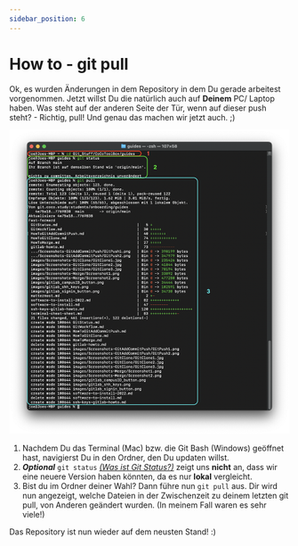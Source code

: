 ```yaml
---
sidebar_position: 6
---
```


# How to - git pull

Ok, es wurden Änderungen in dem Repository in dem Du gerade arbeitest vorgenommen.
Jetzt willst Du die natürlich auch auf **Deinem** PC/ Laptop haben. 
Was steht auf der anderen Seite der Tür, wenn auf dieser push steht? - Richtig, pull!
Und genau das machen wir jetzt auch. ;)

![Screenshot git pull Mac Terminal](./img/Screenshots-GitPull/GitPull.png)
1. Nachdem Du das Terminal (Mac) bzw. die Git Bash (Windows) geöffnet hast, navigierst Du in den Ordner, den Du updaten willst.
2. **_Optional_** 
`git status` _[(Was ist Git Status?)](GitStatus.md)_ zeigt uns **nicht** an, dass wir eine neuere Version haben könnten, da es nur **lokal** vergleicht.
3. Bist du im Ordner deiner Wahl?
Dann führe nun `git pull` aus.
Dir wird nun angezeigt, welche Dateien in der Zwischenzeit zu deinem letzten git pull, von Anderen geändert wurden.
(In meinem Fall waren es sehr viele!)

Das Repository ist nun wieder auf dem neusten Stand! :)